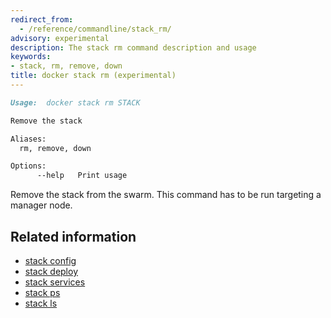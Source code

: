 ```yaml
---
redirect_from:
  - /reference/commandline/stack_rm/
advisory: experimental
description: The stack rm command description and usage
keywords:
- stack, rm, remove, down
title: docker stack rm (experimental)
---
```


```markdown
Usage:  docker stack rm STACK

Remove the stack

Aliases:
  rm, remove, down

Options:
      --help   Print usage
```

Remove the stack from the swarm. This command has to be run targeting
a manager node.

## Related information

* [stack config](stack_config.md)
* [stack deploy](stack_deploy.md)
* [stack services](stack_services.md)
* [stack ps](stack_ps.md)
* [stack ls](stack_ls.md)
